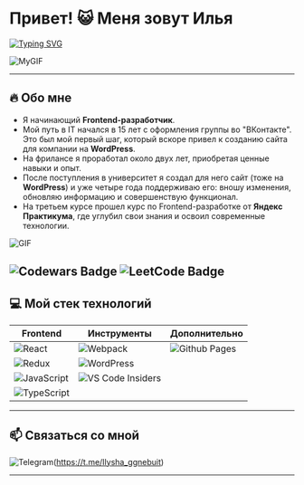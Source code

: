 
# Привет! 😺 Меня зовут Илья  
[![Typing SVG](https://readme-typing-svg.herokuapp.com?color=%2336BCF7&lines=Frontend+разработчик;Люблю+создавать+красивые+и+удобные+интерфейсы)](https://git.io/typing-svg)

![MyGIF](https://media2.giphy.com/media/v1.Y2lkPTc5MGI3NjExZWVjYm9vc2dxanVhM2dnMTc0ODR2ZGxqODJodDQxbXoxczFuY3pvdyZlcD12MV9pbnRlcm5hbF9naWZfYnlfaWQmY3Q9Zw/704iRlAikGSnct1Kd4/giphy.webp)

---

## 🔥 Обо мне  
- Я начинающий **Frontend-разработчик**.  
- Мой путь в IT начался в 15 лет с оформления группы во "ВКонтакте". Это был мой первый шаг, который вскоре привел к созданию сайта для компании на **WordPress**.  
- На фрилансе я проработал около двух лет, приобретая ценные навыки и опыт.  
- После поступления в университет я создал для него сайт (тоже на **WordPress**) и уже четыре года поддерживаю его: вношу изменения, обновляю информацию и совершенствую функционал.  
- На третьем курсе прошел курс по Frontend-разработке от **Яндекс Практикума**, где углубил свои знания и освоил современные технологии.

![GIF](https://media1.giphy.com/media/v1.Y2lkPTc5MGI3NjExZjQxYnF1YnBseWl5MnlibXQ1MjBjdW51M3RoajF3YWsyODM1a2QxMSZlcD12MV9pbnRlcm5hbF9naWZfYnlfaWQmY3Q9Zw/1zRfp0Jwsag4yPekP4/giphy.webp)

![Codewars Badge](https://www.codewars.com/users/Ilzarich/badges/large)
![LeetCode Badge](https://img.shields.io/badge/LeetCode-500%20problems-green)
---

## 💻 Мой стек технологий  

| **Frontend**  | **Инструменты**  | **Дополнительно** |
| ------------- | --------------- | ------------------ |
| ![React](https://img.shields.io/badge/react-%2320232a.svg?style=for-the-badge&logo=react&logoColor=%2361DAFB) | ![Webpack](https://img.shields.io/badge/webpack-%238DD6F9.svg?style=for-the-badge&logo=webpack&logoColor=black) | ![Github Pages](https://img.shields.io/badge/github%20pages-121013?style=for-the-badge&logo=github&logoColor=white) |
| ![Redux](https://img.shields.io/badge/redux-%23593d88.svg?style=for-the-badge&logo=redux&logoColor=white) | ![WordPress](https://img.shields.io/badge/WordPress-%23117AC9.svg?style=for-the-badge&logo=WordPress&logoColor=white) | |
| ![JavaScript](https://img.shields.io/badge/javascript-%23323330.svg?style=for-the-badge&logo=javascript&logoColor=%23F7DF1E) | ![VS Code Insiders](https://img.shields.io/badge/VS%20Code%20Insiders-35b393.svg?style=for-the-badge&logo=visual-studio-code&logoColor=white) | |
| ![TypeScript](https://img.shields.io/badge/typescript-%23007ACC.svg?style=for-the-badge&logo=typescript&logoColor=white) | | |

---

## 📫 Связаться со мной  
![Telegram](https://img.shields.io/badge/Telegram-2CA5E0?style=for-the-badge&logo=telegram&logoColor=white)(https://t.me/Ilysha_ggnebuit)  

---
